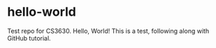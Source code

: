 # hello-world
Test repo for CS3630.
Hello, World!
This is a test, following along with GitHub tutorial.
